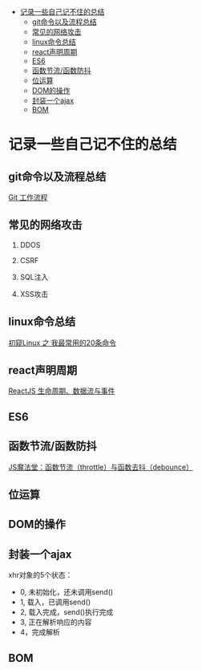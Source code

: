 <!-- vim-markdown-toc GFM -->
* [记录一些自己记不住的总结](#记录一些自己记不住的总结)
	* [git命令以及流程总结](#git命令以及流程总结)
	* [常见的网络攻击](#常见的网络攻击)
	* [linux命令总结](#linux命令总结)
	* [react声明周期](#react声明周期)
	* [ES6](#es6)
	* [函数节流/函数防抖](#函数节流函数防抖)
	* [位运算](#位运算)
	* [DOM的操作](#dom的操作)
	* [封装一个ajax](#封装一个ajax)
	* [BOM](#bom)

<!-- vim-markdown-toc -->
# 记录一些自己记不住的总结

## git命令以及流程总结

[Git 工作流程](http://www.ruanyifeng.com/blog/2015/12/git-workflow.html)

## 常见的网络攻击

1. DDOS

2. CSRF

3. SQL注入

4. XSS攻击

## linux命令总结

[初窥Linux 之 我最常用的20条命令](http://blog.csdn.net/ljianhui/article/details/11100625/)

## react声明周期

[ReactJS 生命周期、数据流与事件](http://www.codeceo.com/article/reactjs-life-circle-event.html)

## ES6

## 函数节流/函数防抖

[JS魔法堂：函数节流（throttle）与函数去抖（debounce）](http://www.cnblogs.com/fsjohnhuang/p/4147810.html)

## 位运算

## DOM的操作

## 封装一个ajax

xhr对象的5个状态：

* 0, 未初始化，还未调用send()
* 1, 载入，已调用send()
* 2, 载入完成，send()执行完成
* 3, 正在解析响应的内容
* 4，完成解析

## BOM